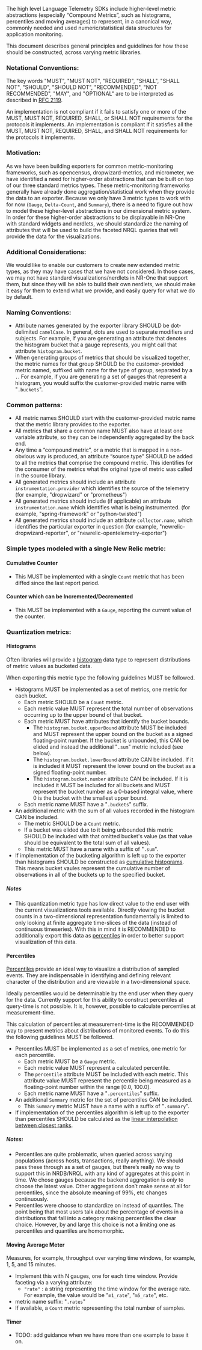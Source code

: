 The high level Language Telemetry SDKs include higher-level metric abstractions (especially “Compound Metrics”, such as histograms, 
percentiles and moving averages) to represent, in a canonical way, commonly needed and used numeric/statistical data structures for application monitoring.

This document describes general principles and guidelines for how these should be constructed, across varying metric libraries.

### Notational Conventions:
The key words "MUST", "MUST NOT", "REQUIRED", "SHALL", "SHALL NOT", "SHOULD", "SHOULD NOT", "RECOMMENDED", "NOT RECOMMENDED", "MAY", and "OPTIONAL" are to be interpreted as described in [RFC 2119](http://tools.ietf.org/html/rfc2119).

An implementation is not compliant if it fails to satisfy one or more of the MUST, MUST NOT, REQUIRED, SHALL, or SHALL NOT requirements for the protocols it implements. An implementation is compliant if it satisfies all the MUST, MUST NOT, REQUIRED, SHALL, and SHALL NOT requirements for the protocols it implements.

### Motivation:
As we have been building exporters for common metric-monitoring frameworks, such as opencensus, dropwizard-metrics, and
micrometer, we have identified a need for higher-order abstractions that can be built on top of our three standard metrics types.
These metric-monitoring frameworks generally have already done aggregation/statistical work when they provide the data to an exporter.
Because we only have 3 metric types to work with for now (`Gauge`, `Delta-Count`, and `Summary`), there is a need to
figure out how to model these higher-level abstractions in our dimensional metric system.  In order for these higher-order 
abstractions to be displayable in NR-One with standard widgets and nerdlets, we should standardize the naming of attributes 
that will be used to build the faceted NRQL queries that will provide the data for the visualizations.

### Additional Considerations:
We would like to enable our customers to create new extended metric types, as they may have cases that we have not considered.
In those cases, we may not have standard visualizations/nerdlets in NR-One that support them, but since they will be able 
to build their own nerdlets, we should make it easy for them to extend what we provide, and easily query for what we do by default.

### Naming Conventions:
* Attribute names generated by the exporter library SHOULD be dot-delimited `camelCase`.
In general, dots are used to separate modifiers and subjects. For example, if you are generating an attribute that denotes the histogram bucket that a gauge
represents, you might call that attribute `histogram.bucket`.
* When generating groups of metrics that should be visualized together, the metric names for that group SHOULD be the customer-provided metric named, suffixed with name for the type of group, separated by a `.`.
  For example, if you are generating a set of gauges that represent a histogram, you would suffix the customer-provided metric name with "`.buckets`".

### Common patterns:
 * All metric names SHOULD start with the customer-provided metric name that the metric library provides to the exporter.
* All metrics that share a common name MUST also have at least one variable attribute, so they can be independently aggregated by the back end.
* Any time a “compound metric”, or a metric that is mapped in a non-obvious way is produced, an attribute “source.type” SHOULD be added to all the metrics that comprise the compound metric.
  This identifies for the consumer of the metrics what the original type of metric was called in the source library.
* All generated metrics should include an attribute `instrumentation.provider` which identifies the source of the telemetry (for example, "dropwizard" or "prometheus")
* All generated metrics should include (if applicable) an attribute `instrumentation.name` which identifies what is being instrumented. (for example, "spring-framework" or "python-twisted")
* All generated metrics should include an attribute `collector.name`, which identifies the particular exporter in question (for example, "newrelic-dropwizard-reporter", or "newrelic-opentelemetry-exporter")

### Simple types modeled with a single New Relic metric:
#### Cumulative Counter
  * This MUST be implemented with a single `Count` metric that has been diffed since the last report period.
#### Counter which can be Incremented/Decremented
  * This MUST be implemented with a `Gauge`, reporting the current value of the counter.

### Quantization metrics:
#### Histograms
Often libraries will provide a [histogram](https://en.wikipedia.org/wiki/Histogram) data type to represent distributions of metric values as bucketed data.

When exporting this metric type the following guidelines MUST be followed.

  * Histograms MUST be implemented as a set of metrics, one metric for each bucket.
    * Each metric SHOULD be a `Count` metric.
    * Each metric value MUST represent the total number of observations occurring up to the upper bound of that bucket.
    * Each metric MUST have attributes that identify the bucket bounds.
      * The `histogram.bucket.upperBound` attribute MUST be included and MUST represent the upper bound on the bucket as a signed floating-point number.
        If the bucket is unbounded, this CAN be elided and instead the additional "`.sum`" metric included (see below).
      * The `histogram.bucket.lowerBound` attribute CAN be included.
        If it is included it MUST represent the lower bound on the bucket as a signed floating-point number.
      * The `histogram.bucket.number` attribute CAN be included.
        If it is included it MUST be included for all buckets and MUST represent the bucket number as a 0-based integral value, where 0 is the bucket with the smallest upper bound.
    * Each metric name MUST have a "`.buckets`" suffix.
  * An additional metric with the sum of all values recorded in the histogram CAN be included.
    * The metric SHOULD be a `Count` metric.
    * If a bucket was elided due to it being unbounded this metric SHOULD be included with that omitted bucket's value (as that value should be equivalent to the total sum of all values).
    * This metric MUST have a name with a suffix of "`.sum`".
  * If implementation of the bucketing algorithm is left up to the exporter than histograms SHOULD be constructed as [cumulative histograms](https://en.wikipedia.org/wiki/Histogram#Cumulative_histogram).
    This means bucket vaules represent the cumulative number of observations in all of the buckets up to the specified bucket.

##### Notes

* This quantization metric type has low direct value to the end user with the current visualizations tools available.
  Directly viewing the bucket counts in a two-dimensional representation fundamentally is limited to only looking at finite aggregate time-slices of the data (instead of continuous timeseries).
  With this in mind it is RECOMMENDED to additionally export this data as [percentiles](#Percentiles) in order to better support visualization of this data.

#### Percentiles
[Percentiles](https://en.wikipedia.org/wiki/Percentile) provide an ideal way to visualize a distribution of sampled events.
They are indispensable in identifying and defining relevant character of the distribution and are viewable in a two-dimensional space.

Ideally percentiles would be determinable by the end user when they query for the data.
Currently support for this ability to construct percentiles at query-time is not possible.
It is, however, possible to calculate percentiles at measurement-time.

This calculation of percentiles at measurement-time is the RECOMMENDED way to present metrics about distributions of monitored events.
To do this the following guidelines MUST be followed.

  * Percentiles MUST be implemented as a set of metrics, one metric for each percentile.
    * Each metric MUST be a `Gauge` metric.
    * Each metric value MUST represent a calculated percentile.
    * The `percentile` attribute MUST be included with each metric.
      This attribute value MUST represent the percentile being measured as a floating-point number within the range [0.0, 100.0].
    * Each metric name MUST have a "`.percentiles`" suffix.
  * An additional `Summary` metric for the set of percentiles CAN be included.
    * This `Summary` metric MUST have a name with a suffix of "`.summary`".
  * If implementation of the percentiles algorithm is left up to the exporter than percentiles SHOULD be calculated as the [linear interpolation between closest ranks](https://en.wikipedia.org/wiki/Percentile#The_linear_interpolation_between_closest_ranks_method).

##### Notes:

* Percentiles are quite problematic, when queried across varying populations (across hosts, transactions, really anything).
  We should pass these through as a set of gauges, but there’s really no way to support this in NRDB/NRQL with any kind of aggregates at this point in time.
  We chose gauges because the backend aggregation is *only* to choose the latest value. Other aggregations don’t make sense at all for percentiles, since the absolute meaning of 99%, etc changes continuously.
* Percentiles were choose to standardize on instead of quantiles.
  The point being that most users talk about the percentage of events in a distributions that fall into a category making percentiles the clear choice.
  However, by and large this choice is not a limiting one as percentiles and quantiles are homomorphic.

#### Moving Average Meter
Measures, for example, throughput over varying time windows, for example, 1, 5, and 15 minutes.

* Implement this with N gauges, one for each time window. Provide faceting via a varying attribute:
  * `"rate"` : a string representing the time window for the average rate. For example, the value would be "`m1_rate`", "`m5_rate`", etc.
* metric name suffix: "`.rates`"
* If available, a `Count` metric representing the total number of samples.

#### Timer
  * TODO: add guidance when we have more than one example to base it on.

